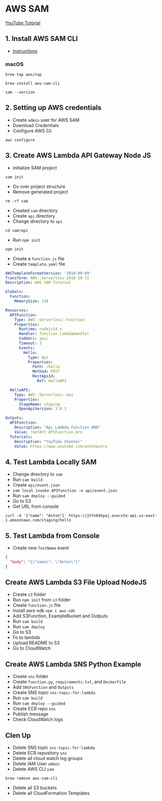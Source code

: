 # AWS SAM

[YouTube Tutorial]()

## 1. Install AWS SAM CLI
- [Instructions](https://docs.aws.amazon.com/serverless-application-model/latest/developerguide/serverless-sam-cli-install.html)
### macOS
```
brew tap aws/tap
```
```
brew install aws-sam-cli
```
```
sam --version
```

## 2. Setting up AWS credentials

- Create `admin` user for AWS SAM
- Download Credentials
- Configure AWS Cli
```
aws configure
```

## 3. Create AWS Lambda API Gateway Node JS
- Initialize SAM project
```
sam init
```
- Go over project structure
- Remove generated project
```
rm -rf sam
```
- Created `sam` directory
- Create `api` directory
- Change directory to `api`
```
cd sam/api
```
- Run `npm init`
```
npm init
```
- Create a `function.js` file
- Create `template.yaml` file
```yaml
AWSTemplateFormatVersion: '2010-09-09'
Transform: AWS::Serverless-2016-10-31
Description: AWS SAM Tutorial

Globals:
  Function:
    MemorySize: 128

Resources:
  APIFunction:
    Type: AWS::Serverless::Function
    Properties:
      Runtime: nodejs14.x
      Handler: function.lambdaHandler
      CodeUri: api/
      Timeout: 3
      Events:
        Hello:
          Type: Api
          Properties:
            Path: /hello
            Method: POST
            RestApiId: 
              Ref: HelloAPI

  HelloAPI:
    Type: AWS::Serverless::Api
    Properties:
      StageName: staging
      OpenApiVersion: 3.0.3

Outputs:
  APIFunction:
    Description: "Api Lambda Function ARN"
    Value: !GetAtt APIFunction.Arn
  Tutorials:
    Description: "YouTube Channel"
    Value: https://www.youtube.com/antonputra
```

## 4. Test Lambda Locally SAM

- Change directory to `sam`
- Run `sam build`
- Create `api/event.json`
- `sam local invoke APIFunction -e api/event.json`
- Run `sam deploy --guided`
- Go to S3
- Get URL from console
```
curl -d '{"name": "Anton"}' https://jh7n04hpaj.execute-api.us-east-1.amazonaws.com/staging/hello
```

## 5. Test Lambda from Console
- Create new `TestName` event
```json
{
  "body": "{\"name\": \"Anton\"}"
}
```

## Create AWS Lambda S3 File Upload NodeJS
- Create `s3` folder
- Run `npm init` from `s3` folder
- Create `function.js` file
- Install aws-sdk `npm i aws-sdk` 
- Add S3Function, ExampleBucket and Outputs
- Run `sam build`
- Run `sam deploy`
- Go to S3
- Fo to lambda
- Upload README to S3
- Go to CloudWatch

## Create AWS Lambda SNS Python Example
- Create `sns` folder
- Create `function.py`, `requirements.txt`, and `Dockerfile`
- Add `SNSFunction` and `Outputs`
- Create SNS topic `sns-topic-for-lambda`
- Run `sam build`
- Run `sam deploy --guided`
- Create ECR repo `sns`
- Publish message
- Check CloudWatch logs

## Clen Up

 - Delete SNS topic `sns-topic-for-lambda`
 - Delete ECR repository `sns`
 - Delete all cloud watch log groups
 - Delete IAM User `admin`
 - Delete AWS CLI `sam`
 ```
 brew remove aws-sam-cli
 ```
 - Delete all S3 buckets
 - Delete all CloudFormation Templates
